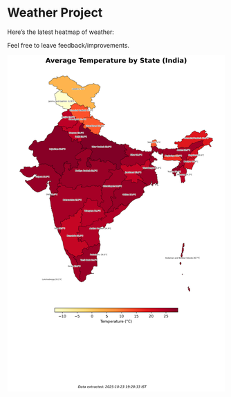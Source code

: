 # Weather Project

Here’s the latest heatmap of weather:

Feel free to leave feedback/improvements.

![India Heatmap](docs/assets/india_heatmap.png?v=FA32AB)
